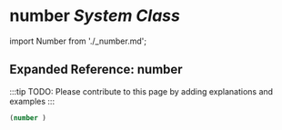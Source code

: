 # **number** *System Class*

import Number from './_number.md';

<Number />

## Expanded Reference: number

:::tip
TODO: Please contribute to this page by adding explanations and examples
:::

```lisp
(number )
```
